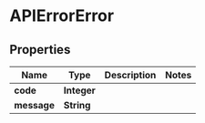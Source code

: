 
# APIErrorError

## Properties
Name | Type | Description | Notes
------------ | ------------- | ------------- | -------------
**code** | **Integer** |  | 
**message** | **String** |  | 



